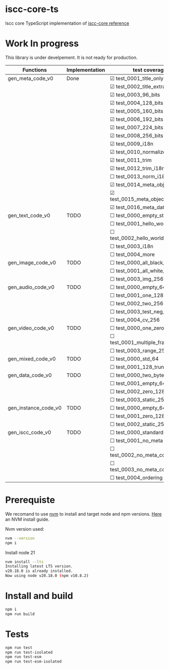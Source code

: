 # iscc-core-ts
Iscc core TypeScript implementation of [iscc-core reference](https://github.com/iscc/iscc-core)

# Work In progress

This library is under develpement. It is not ready for production.

| Functions  | Implementation  | test coverage
| ---------- | --------------  | -------- |
| gen_meta_code_v0   | Done    | &#x2611; test_0001_title_only
|                    |         | &#x2611; test_0002_title_extra
|                    |         | &#x2611; test_0003_96_bits
|                    |         | &#x2611; test_0004_128_bits
|                    |         | &#x2611; test_0005_160_bits
|                    |         | &#x2611; test_0006_192_bits
|                    |         | &#x2611; test_0007_224_bits
|                    |         | &#x2611; test_0008_256_bits
|                    |         | &#x2611; test_0009_i18n
|                    |         | &#x2611; test_0010_normalizeation
|                    |         | &#x2611; test_0011_trim
|                    |         | &#x2611; test_0012_trim_i18n
|                    |         | &#x2610; test_0013_norm_i18n_256
|                    |         | &#x2611; test_0014_meta_object_json
|                    |         | &#x2611; test_0015_meta_object_json_ld
|                    |         | &#x2611; test_0016_meta_data_url
| gen_text_code_v0   |  TODO   | &#x2610; test_0000_empty_str
|                    |         | &#x2610; test_0001_hello_world
|                    |         | &#x2610; test_0002_hello_world_256_bits
|                    |         | &#x2610; test_0003_i18n
|                    |         | &#x2610; test_0004_more    
| gen_image_code_v0  |  TODO   | &#x2610; test_0000_all_black_64 
|                    |         | &#x2610; test_0001_all_white_128 
|                    |         | &#x2610; test_0003_img_256 
| gen_audio_code_v0  |  TODO   | &#x2610; test_0000_empty_64
|                    |         | &#x2610; test_0001_one_128 
|                    |         | &#x2610; test_0002_two_256
|                    |         | &#x2610; test_0003_test_neg_256
|                    |         | &#x2610; test_0004_cv_256
| gen_video_code_v0  |  TODO   | &#x2610; test_0000_one_zero_frame_64
|                    |         | &#x2610; test_0001_multiple_frames_128
|                    |         | &#x2610; test_0003_range_256
| gen_mixed_code_v0  |  TODO   | &#x2610; test_0000_std_64
|                    |         | &#x2610; test_0001_128_truncated 
| gen_data_code_v0   |  TODO   | &#x2610; test_0000_two_bytes_64
|                    |         | &#x2610; test_0001_empty_64
|                    |         | &#x2610; test_0002_zero_128
|                    |         | &#x2610; test_0003_static_256
| gen_instance_code_v0   |  TODO   | &#x2610; test_0000_empty_64
|                    |         | &#x2610; test_0001_zero_128
|                    |         | &#x2610; test_0002_static_256
| gen_iscc_code_v0   |  TODO   | &#x2610; test_0000_standard
|                    |         | &#x2610; test_0001_no_meta
|                    |         | &#x2610; test_0002_no_meta_content_256
|                    |         | &#x2610; test_0003_no_meta_content_128
|                    |         | &#x2610; test_0004_ordering



# Prerequiste

We recomand to use [nvm](https://github.com/nvm-sh/nvm) to install and target node and npm versions. [Here](https://www.freecodecamp.org/news/node-version-manager-nvm-install-guide/) an NVM install guide.

Nvm version used:
```sh
nvm --version
npm i
```
Install node 21 

```sh
nvm install --lts
Installing latest LTS version.
v20.18.0 is already installed.
Now using node v20.18.0 (npm v10.8.2)
```

# Install and build

```sh
npm i
npm run build
```

# Tests

```sh
npm run test
npm run test-isolated
npm run test-esm
npm run test-esm-isolated
```







